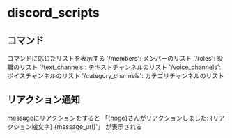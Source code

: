 # discord_scripts

## コマンド
コマンドに応じたリストを表示する
'/members': メンバーのリスト
'/roles': 役職のリスト
'/text_channels': テキストチャンネルのリスト
'/voice_channels': ボイスチャンネルのリスト
'/category_channels': カテゴリチャンネルのリスト

## リアクション通知
messageにリアクションをすると
「{hoge}さんがリアクションしました: {リアクション絵文字}
 {message_url}'」
 が表示される

